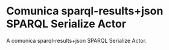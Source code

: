 # Comunica sparql-results+json SPARQL Serialize Actor

A comunica sparql-results+json SPARQL Serialize Actor.
